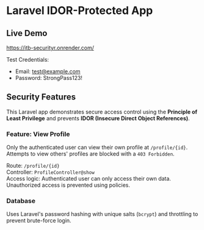 # Laravel IDOR-Protected App

## Live Demo
https://itb-securityr.onrender.com/

Test Credentials:
- Email: test@example.com
- Password: StrongPass123!

## Security Features
This Laravel app demonstrates secure access control using the **Principle of Least Privilege** and prevents **IDOR (Insecure Direct Object References)**.

### Feature: View Profile
Only the authenticated user can view their own profile at `/profile/{id}`. Attempts to view others' profiles are blocked with a `403 Forbidden`.

Route: `/profile/{id}`  
Controller: `ProfileController@show`  
Access logic: Authenticated user can only access their own data. Unauthorized access is prevented using policies.

### Database
Uses Laravel's password hashing with unique salts (`bcrypt`) and throttling to prevent brute-force login.

